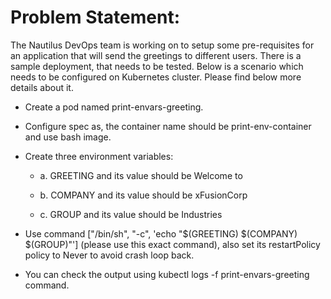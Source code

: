 # **Problem Statement:**

The Nautilus DevOps team is working on to setup some pre-requisites for an application that will send the greetings to different users. There is a sample deployment, that needs to be tested. Below is a scenario which needs to be configured on Kubernetes cluster. Please find below more details about it.

- Create a pod named print-envars-greeting.

- Configure spec as, the container name should be print-env-container and use bash image.

- Create three environment variables:

  - a. GREETING and its value should be Welcome to

  - b. COMPANY and its value should be xFusionCorp

  - c. GROUP and its value should be Industries

- Use command ["/bin/sh", "-c", 'echo "$(GREETING) $(COMPANY) $(GROUP)"'] (please use this exact command), also set its restartPolicy policy to Never to avoid crash loop back.

- You can check the output using kubectl logs -f print-envars-greeting command.
